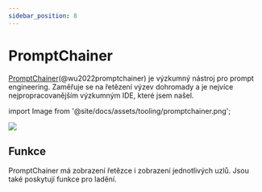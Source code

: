 ```yaml
---
sidebar_position: 8
---
```


# PromptChainer

[PromptChainer](https://arxiv.org/pdf/2203.06566.pdf)(@wu2022promptchainer) je výzkumný nástroj pro prompt engineering. Zaměřuje se na řetězení výzev dohromady a je nejvíce
nejpropracovanějším výzkumným IDE, které jsem našel.


import Image from '@site/docs/assets/tooling/promptchainer.png';

<div style={{textAlign: 'center'}}>
  <img src={Image} style={{width: "750px"}} />
</div>

## Funkce

PromptChainer má zobrazení řetězce i zobrazení jednotlivých uzlů. Jsou také 
poskytují funkce pro ladění.
